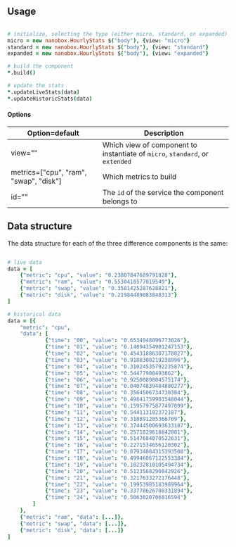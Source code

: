 
## Usage
```coffeescript

# initialize, selecting the type (either micro, standard, or expanded)
micro = new nanobox.HourlyStats $("body"), {view: "micro"}
standard = new nanobox.HourlyStats $("body"), {view: "standard"}
expanded = new nanobox.HourlyStats $("body"), {view: "expanded"}

# build the component
*.build()

# update the stats
*.updateLiveStats(data)
*.updateHistoricStats(data)
```

#### Options
| Option=default | Description |
|---|---|
| view="" | Which view of component to instantiate of `micro`, `standard`, or `extended` |
| metrics=["cpu", "ram", "swap", "disk"] | Which metrics to build |
| id="" | The `id` of the service the component belongs to |

## Data structure
The data structure for each of the three difference components is the same:

```coffeescript

# live data
data = [
	{"metric": "cpu", "value": "0.23807847689791828"},
	{"metric": "ram", "value": "0.5530410577019549"},
	{"metric": "swap", "value": "0.3581425287628821"},
	{"metric": "disk", "value": "0.21984489083848313"}
]

# historical data
data = [{
	"metric": "cpu",
	"data": [
			{"time": "00", "value": "0.6534948096773026"},
			{"time": "01", "value": "0.14894354901247153"},
			{"time": "02", "value": "0.45431886307178027"},
			{"time": "03", "value": "0.9188308219238996"},
			{"time": "04", "value": "0.31024535792235874"},
			{"time": "05", "value": "0.54477908493862"},
			{"time": "06", "value": "0.9250089804575174"},
			{"time": "07", "value": "0.04074839484880277"},
			{"time": "08", "value": "0.3564506734730384"},
			{"time": "09", "value": "0.49841759901548044"},
			{"time": "10", "value": "0.15957975877497899"},
			{"time": "11", "value": "0.544113102372187"},
			{"time": "12", "value": "0.318891205366709"},
			{"time": "13", "value": "0.37444500693633187"},
			{"time": "14", "value": "0.2571829618842001"},
			{"time": "15", "value": "0.5147684070522631"},
			{"time": "16", "value": "0.2271534656120302"},
			{"time": "17", "value": "0.07934084315393508"},
			{"time": "18", "value": "0.49946067122553384"},
			{"time": "19", "value": "0.18232810105494734"},
			{"time": "20", "value": "0.5123568290842926"},
			{"time": "21", "value": "0.3217633272176448"},
			{"time": "22", "value": "0.19953985183989964"},
			{"time": "23", "value": "0.33778626708331894"},
			{"time": "24", "value": "0.5063020706816594"}
		]
	},
	{"metric": "ram", "data": [...]},
	{"metric": "swap", "data": [...]},
	{"metric": "disk", "data": [...]}
]
```
